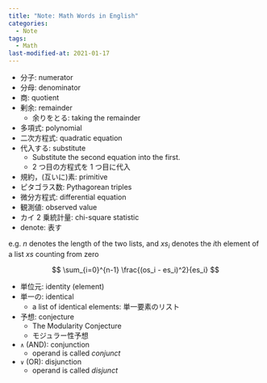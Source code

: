 ```yaml
---
title: "Note: Math Words in English"
categories:
  - Note
tags:
  - Math
last-modified-at: 2021-01-17
---
```


- 分子: numerator
- 分母: denominator
- 商: quotient
- 剰余: remainder
  - 余りをとる: taking the remainder
- 多項式: polynomial
- 二次方程式: quadratic equation 
- 代入する: substitute
  - Substitute the second equation into the first.
  - 2 つ目の方程式を 1 つ目に代入
- 規約，(互いに)素: primitive
- ピタゴラス数: Pythagorean triples
- 微分方程式: differential equation
- 観測値: observed value
- カイ 2 乗統計量: chi-square statistic
- denote: 表す

e.g. $n$ denotes the length of the two lists, and $xs_i$ denotes the $i$th element of a list $xs$ counting from zero

$$
\sum_{i=0}^{n-1} \frac{(os_i - es_i)^2}{es_i}
$$

- 単位元: identity (element)
- 単一の: identical
  - a list of identical elements: 単一要素のリスト
- 予想: conjecture
  - The Modularity Conjecture
  - モジュラー性予想
- `∧` (AND): conjunction
  - operand is called *conjunct*
- `∨` (OR): disjunction
  - operand is called *disjunct*

